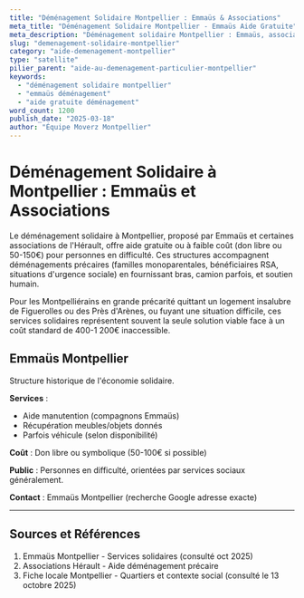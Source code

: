 ```yaml
---
title: "Déménagement Solidaire Montpellier : Emmaüs & Associations"
meta_title: "Déménagement Solidaire Montpellier - Emmaüs Aide Gratuite"
meta_description: "Déménagement solidaire Montpellier : Emmaüs, associations, aide gratuite/faible coût. Solutions entraide."
slug: "demenagement-solidaire-montpellier"
category: "aide-demenagement-montpellier"
type: "satellite"
pilier_parent: "aide-au-demenagement-particulier-montpellier"
keywords:
  - "déménagement solidaire montpellier"
  - "emmaüs déménagement"
  - "aide gratuite déménagement"
word_count: 1200
publish_date: "2025-03-18"
author: "Équipe Moverz Montpellier"
---
```


# Déménagement Solidaire à Montpellier : Emmaüs et Associations

Le déménagement solidaire à Montpellier, proposé par Emmaüs et certaines associations de l'Hérault, offre aide gratuite ou à faible coût (don libre ou 50-150€) pour personnes en difficulté. Ces structures accompagnent déménagements précaires (familles monoparentales, bénéficiaires RSA, situations d'urgence sociale) en fournissant bras, camion parfois, et soutien humain.

Pour les Montpelliérains en grande précarité quittant un logement insalubre de Figuerolles ou des Près d'Arènes, ou fuyant une situation difficile, ces services solidaires représentent souvent la seule solution viable face à un coût standard de 400-1 200€ inaccessible.

## Emmaüs Montpellier

Structure historique de l'économie solidaire.

**Services** :
- Aide manutention (compagnons Emmaüs)
- Récupération meubles/objets donnés
- Parfois véhicule (selon disponibilité)

**Coût** : Don libre ou symbolique (50-100€ si possible)

**Public** : Personnes en difficulté, orientées par services sociaux généralement.

**Contact** : Emmaüs Montpellier (recherche Google adresse exacte)

---

## Sources et Références

1. Emmaüs Montpellier - Services solidaires (consulté oct 2025)
2. Associations Hérault - Aide déménagement précaire
3. Fiche locale Montpellier - Quartiers et contexte social (consulté le 13 octobre 2025)


